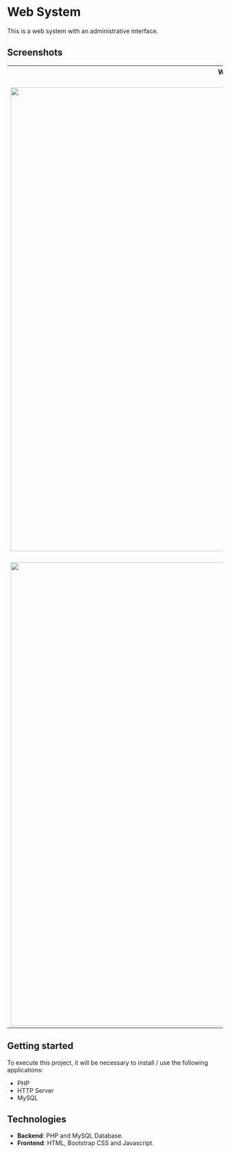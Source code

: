 # Web System
This is a web system with an administrative interface.

## Screenshots
<table>
	<tr>
		<th width="100%">
			Web Interface<br>
		</th>
	</tr>
	<tr>
		<td>
      		<br>
			<img width="1080" src="https://user-images.githubusercontent.com/98855318/153074519-9959e4e5-b38d-42c7-bcc6-da785588b64d.png">
		</td>   
	</tr>
  	<tr>
  		<td>
      		<br>
			<img width="1080" src="https://user-images.githubusercontent.com/98855318/153074524-606f4da7-f856-4254-a948-c91c52ecacd8.png">
		</td>   
  	</tr>   
</table>

## Getting started
To execute this project, it will be necessary to install / use the following applications:
* PHP
* HTTP Server
* MySQL

## Technologies
* **Backend**: PHP and MySQL Database.
* **Frontend**: HTML, Bootstrap CSS and Javascript.
